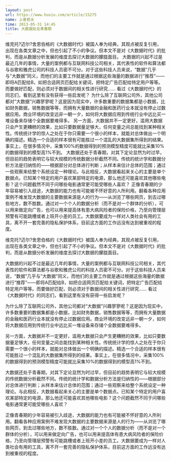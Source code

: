 ```yaml
---
layout: post
url: https://www.huxiu.com/article/15275
name: 上善若水
time: 2013-05-31 14:45
title: 大数据处在青春期
---
```

维克托?迈尔?舍恩伯格的《大数据时代》被国人奉为经典，其观点被反复引用，出现在各类文章之中，但也引起了不小的争议。但本文不是对《大数据时代》的批判，而是从数据分析发展的维度去探讨大数据的朦胧面目。 大数据的兴起不过是最近几年的事情，大量的案例都与互联网科技公司相关，其代表性的软件和算法都与谷歌和雅虎公司的科技人员密不可分。对于这些科技人员来说，“数据”几乎与”大数据“同义，而他们的主要工作就是通过根据这些海量的数据进行“推荐”——即将A匹配给B，如把合适网页匹配给关键词，把特定广告匹配给特定用户等等。而要做好匹配，则必须对于数据间的相关性进行研究…… 看过《大数据时代》的同志们，看到这里有没有获得一些启发呢？ 为什么除了互联网公司外，其他公司都对“大数据”兴趣寥寥呢？这是因为现实中，许多数重要的数据集都是小数据，比如财务数据，销售数据等等，而拥有大量数据的金融和医药行业本就没有停止过数据应用。商业环境的改变远非一朝一夕，如何将大数据应用到传统行业中远比买一堆设备来存储个全数据要难得多。 另一方面，大数据并不一定更好，滥用大数据只会产生更糟糕的效果，比如只要数据量足够大，任何变量之间总能找到某种相关性。传统统计学的惊人之处在于你只需要一个很小的样本，就能对总体做出一个明确的描述。精选一个合适的样本很有可能胜过一个混乱的大数据集所得到的结果。事实上，在很多情况中，采集100%的数据得到的预测模型精度可能就比采集10%的数据得到的模型高1%不到。 大数据还处于青春期，对其下定论显然为时过早，但目前的趋势表明它与较大规模的传统数据分析截然不同。传统的统计学和数据分析方法是归纳性的——根据部分对总体进行判断；从样本来估计总体的范围；通过一些观察来给整个系统设定一种理论。与此相反，大数据看起来关心的主要是单个数据点。已知某个特定的用户喜欢某部特定的电源，那么他还可能喜欢其他哪些电影？这个问题截然不同于问哪些电影通常更可能受哪些人喜欢？ 正像青春期的少年容易被引入歧途，大数据的能力也有可能被不怀好意的人所利用。翻看各种应用案例不难发现大数据的主要数据来源是人的行为——从浏览了哪些网页，到去过哪些地方，数不胜数。通过对一个个人的数据分析（而不是对一个群体的分析），可以用来做定向广告，也可以用来提高体有患大病风险者的保险价格，乃至向管理层预警有可能跳槽或者上班开小差的员工。大数据要成为一样对人类社会有用的工具，离不开一套完善的隐私保护体系，目前这方面的工作远没有达到被重视的程度。

维克托?迈尔?舍恩伯格的《大数据时代》被国人奉为经典，其观点被反复引用，出现在各类文章之中，但也引起了不小的争议。但本文不是对《大数据时代》的批判，而是从数据分析发展的维度去探讨大数据的朦胧面目。

大数据的兴起不过是最近几年的事情，大量的案例都与互联网科技公司相关，其代表性的软件和算法都与谷歌和雅虎公司的科技人员密不可分。对于这些科技人员来说，“数据”几乎与”大数据“同义，而他们的主要工作就是通过根据这些海量的数据进行“推荐”——即将A匹配给B，如把合适网页匹配给关键词，把特定广告匹配给特定用户等等。而要做好匹配，则必须对于数据间的相关性进行研究…… 看过《大数据时代》的同志们，看到这里有没有获得一些启发呢？

为什么除了互联网公司外，其他公司都对“大数据”兴趣寥寥呢？这是因为现实中，许多数重要的数据集都是小数据，比如财务数据，销售数据等等，而拥有大量数据的金融和医药行业本就没有停止过数据应用。商业环境的改变远非一朝一夕，如何将大数据应用到传统行业中远比买一堆设备来存储个全数据要难得多。

另一方面，大数据并不一定更好，滥用大数据只会产生更糟糕的效果，比如只要数据量足够大，任何变量之间总能找到某种相关性。传统统计学的惊人之处在于你只需要一个很小的样本，就能对总体做出一个明确的描述。精选一个合适的样本很有可能胜过一个混乱的大数据集所得到的结果。事实上，在很多情况中，采集100%的数据得到的预测模型精度可能就比采集10%的数据得到的模型高1%不到。

大数据还处于青春期，对其下定论显然为时过早，但目前的趋势表明它与较大规模的传统数据分析截然不同。传统的统计学和数据分析方法是归纳性的——根据部分对总体进行判断；从样本来估计总体的范围；通过一些观察来给整个系统设定一种理论。与此相反，大数据看起来关心的主要是单个数据点。已知某个特定的用户喜欢某部特定的电源，那么他还可能喜欢其他哪些电影？这个问题截然不同于问哪些电影通常更可能受哪些人喜欢？

正像青春期的少年容易被引入歧途，大数据的能力也有可能被不怀好意的人所利用。翻看各种应用案例不难发现大数据的主要数据来源是人的行为——从浏览了哪些网页，到去过哪些地方，数不胜数。通过对一个个人的数据分析（而不是对一个群体的分析），可以用来做定向广告，也可以用来提高体有患大病风险者的保险价格，乃至向管理层预警有可能跳槽或者上班开小差的员工。大数据要成为一样对人类社会有用的工具，离不开一套完善的隐私保护体系，目前这方面的工作远没有达到被重视的程度。

